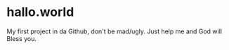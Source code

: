 # hallo.world
My first project in da Github, don't be mad/ugly. Just help me and God will Bless you.

